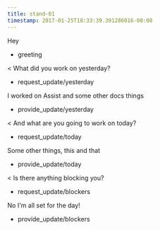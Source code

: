 ```yaml
---
title: stand-01
timestamp: 2017-01-25T18:33:39.391286016-08:00
---
```


Hey
* greeting

< What did you work on yesterday?
* request_update/yesterday

I worked on Assist and some other docs things
* provide_update/yesterday

< And what are you going to work on today?
* request_update/today

Some other things, this and that
* provide_update/today

< Is there anything blocking you?
* request_update/blockers

No I'm all set for the day!
* provide_update/blockers
